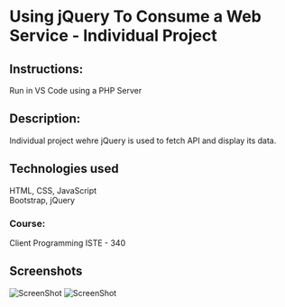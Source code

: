 

# Using jQuery To Consume a Web Service - Individual Project

## Instructions:
Run in VS Code using a PHP Server

## Description:
Individual project wehre jQuery is used to fetch API and display its data.

## Technologies used
HTML, CSS, JavaScript  </br>Bootstrap, jQuery
### Course:
Client Programming ISTE - 340



## Screenshots
![ScreenShot](https://github.com/mateujcic/Web-Development/blob/main/Project%201/assets/img/home1.png)
![ScreenShot](https://github.com/mateujcic/Web-Development/blob/main/Project%201/assets/img/home2.png)

